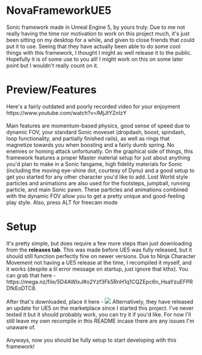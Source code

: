 # NovaFrameworkUE5
Sonic framework made in Unreal Engine 5, by yours truly. Due to me not really having the time nor motivation to work on this project much, it's just been sitting on my
desktop for a while, and given to close friends that could put it to use. Seeing that they have actually been able to do some cool things with this framework, I thought
I might as well release it to the public. Hopefully it is of some use to you all! I might work on this on some later point but I wouldn't really count on it.

<h1>Preview/Features</h1>
Here's a fairly outdated and poorly recorded video for your enjoyment https://www.youtube.com/watch?v=IMjJtYZnIzY
<br>
<br>
Main features are momentum-based physics, good sense of speed due to dynamic FOV, your standard Sonic moveset (dropdash, boost, spindash, loop functionality, and partially finished rails), as well as rings that magnetize towards you when boosting and a fairly dumb spring. No enemies or homing attack unfortunatly. On the graphical
side of things, this framework features a proper Master material setup for just about anything you'd plan to make in a Sonic fangame, high fidelity materials for Sonic
(including the moving eye-shine dot, courtesy of Dynu) and a good setup to get you started for any other character you'd like to add. Lost World style particles and animations are also used for the footsteps, jumpball, running particle, and main Sonic pawn. These particles and animations combined with the dynamic FOV allow you to get a pretty unique and good-feeling play style. Also, press ALT for freecam mode

<h1>Setup</h1>
It's pretty simple, but does require a few more steps than just downloading from the <b>releases tab</b>. This was made before UE5 was fully released, but it should still 
function perfectly fine on newer versions. Due to Ninja Character Movement not having a UE5 release at the time, I recompiled it myself, and it works (despite a lil 
error message on startup, just ignore that kthx). You can grab that here - https://mega.nz/file/5D4AWIxJ#o2Yzf3Fk5RnH1q1CQZEpc6n_HsaYzuEFPRDfkEoDTC8.
<br>
<br>
After that's downloaded, place it here -


<img src="https://cdn.discordapp.com/attachments/619330775044587541/963399140916744253/unknown.png">
Alternatively, they have released an update for UE5 on the marketplace since I started this project. I've never tested it but it should probably work, you can try it if you'd like. For now I'll still leave my own recompile in this README incase there are any issues I'm unaware of.
<br>
<br>
Anyways, now you should be fully setup to start developing with this framework!
